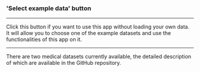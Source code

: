 ### <b> 'Select example data' button </b>

***

Click this button if you want to use this app without loading your own data. It will allow you to choose one of the example datasets and use the functionalities of this app on it.

***

There are two medical datasets currently available, the detailed description of which are available in the GitHub repository.

